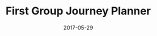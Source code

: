 ---
layout: site
title: "First Group Journey Planner"
date: 2017-05-29
categories: [community]
version: 1.6.4
major: 1
minor: 6
patch: 4
slug: first-group-journey-planner
link: https://www.firstgroup.com/journey-planner/
submitter: circularone
permalink: /sites/:slug
---
